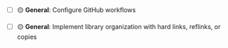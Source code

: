 
- [ ] 🟡 **General**: Configure GitHub workflows

- [ ] 🟡 **General**: Implement library organization with hard links, reflinks, or copies
